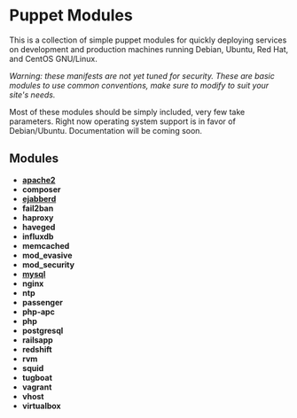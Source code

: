 # Puppet Modules
This is a collection of simple puppet modules for quickly deploying
services on development and production machines running Debian,
Ubuntu, Red Hat, and CentOS GNU/Linux.

*Warning: these manifests are not yet tuned for security. These are
 basic modules to use common conventions, make sure to modify to suit
 your site's needs.*

Most of these modules should be simply included, very few take
parameters. Right now operating system support is in favor of
Debian/Ubuntu. Documentation will be coming soon.

## Modules ##
* [__apache2__](modules/apache2/README.md)
* __composer__
* [__ejabberd__](modules/ejabberd/README.md)
* __fail2ban__
* __haproxy__
* __haveged__
* __influxdb__
* __memcached__
* __mod_evasive__
* __mod_security__
* [__mysql__](modules/mysql/README.md)
* __nginx__
* __ntp__
* __passenger__
* __php-apc__
* __php__
* __postgresql__
* __railsapp__
* __redshift__
* __rvm__
* __squid__
* __tugboat__
* __vagrant__
* __vhost__
* __virtualbox__
